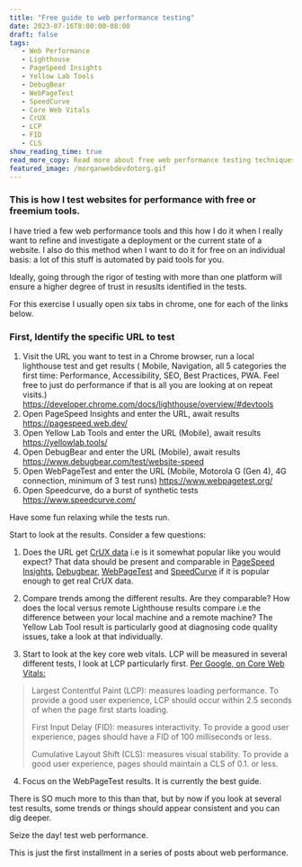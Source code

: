 ```yaml
---
title: "Free guide to web performance testing"
date: 2023-07-16T8:00:00-08:00
draft: false
tags: 
   - Web Performance
   - Lighthouse
   - PageSpeed Insights
   - Yellow Lab Tools
   - DebugBear
   - WebPageTest
   - SpeedCurve
   - Core Web Vitals
   - CrUX
   - LCP
   - FID
   - CLS
show_reading_time: true
read_more_copy: Read more about free web performance testing techniques...
featured_image: /morganwebdevdotorg.gif
---
```


### This is how I test websites for performance with free or freemium tools. 

I have tried a few web performance tools and this how I do it when I really want to refine and investigate a deployment or the current state of a website. I also do this method when I want to do it for free on an individual basis: a lot of this stuff is automated by paid tools for you.

Ideally, going through the rigor of testing with more than one platform will ensure a higher degree of trust in resuslts identified in the tests. 

For this exercise I usually open six tabs in chrome, one for each of the links below.

### First, Identify the specific URL to test

1. Visit the URL you want to test in a Chrome browser, run a local lighthouse test and get results ( Mobile, Navigation, all 5 categories the first time: Performance, Accessibility, SEO, Best Practices, PWA. Feel free to just do performance if that is all you are looking at on repeat visits.)
https://developer.chrome.com/docs/lighthouse/overview/#devtools
2. Open PageSpeed Insights and enter the URL, await results
https://pagespeed.web.dev/
3. Open Yellow Lab Tools and enter the URL (Mobile), await results
https://yellowlab.tools/
4. Open DebugBear and enter the URL (Mobile), await results
https://www.debugbear.com/test/website-speed
5. Open WebPageTest and enter the URL (Mobile, Motorola G (Gen 4), 4G connection, minimum of 3 test runs)
https://www.webpagetest.org/
6. Open Speedcurve, do a burst of synthetic tests
https://www.speedcurve.com/

Have some fun relaxing while the tests run.

Start to look at the results. Consider a few questions:

1. Does the URL get [CrUX data](https://developer.chrome.com/docs/crux/about/) i.e is it somewhat popular like you would expect? That data should be present and comparable in [PageSpeed Insights](https://pagespeed.web.dev/), [Debugbear](https://www.debugbear.com/test/website-speed), [WebPageTest](https://www.webpagetest.org/) and [SpeedCurve](https://www.speedcurve.com/) if it is popular enough to get real CrUX data.

2. Compare trends among the different results. Are they comparable? How does the local versus remote Lighthouse results compare i.e the difference between your local machine and a remote machine? The Yellow Lab Tool result is particularly good at diagnosing code quality issues, take a look at that individually.

3. Start to look at the key core web vitals. LCP will be measured in several different tests, I look at LCP particularly first. [Per Google, on Core Web Vitals:](https://web.dev/vitals/)

> Largest Contentful Paint (LCP): measures loading performance. To provide a good user experience, LCP should occur within 2.5 seconds of when the page first starts loading.
>
> First Input Delay (FID): measures interactivity. To provide a good user experience, pages should have a FID of 100 milliseconds or less.
>
> Cumulative Layout Shift (CLS): measures visual stability. To provide a good user experience, pages should maintain a CLS of 0.1. or less.

4. Focus on the WebPageTest results. It is currently the best guide. 

There is SO much more to this than that, but by now if you look at several test results, some trends or things should appear consistent and you can dig deeper.

Seize the day! test web performance.

This is just the first installment in a series of posts about web performance. 